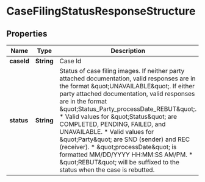

# CaseFilingStatusResponseStructure


## Properties

| Name | Type | Description | Notes |
|------------ | ------------- | ------------- | -------------|
|**caseId** | **String** | Case Id |  [optional] |
|**status** | **String** | Status of case filing images.   If neither party attached documentation, valid responses are in the format \&quot;UNAVAILABLE\&quot;.   If either party attached documentation, valid responses are in the format \&quot;Status_Party_processDate_REBUT\&quot;.  * Valid values for \&quot;Status\&quot; are COMPLETED, PENDING, FAILED, and UNAVAILABLE.  * Valid values for \&quot;Party\&quot; are SND (sender) and REC (receiver).  * \&quot;processDate\&quot; is formatted MM/DD/YYYY HH:MM:SS AM/PM.  * \&quot;REBUT\&quot; will be suffixed to the status when the case is rebutted. |  [optional] |



